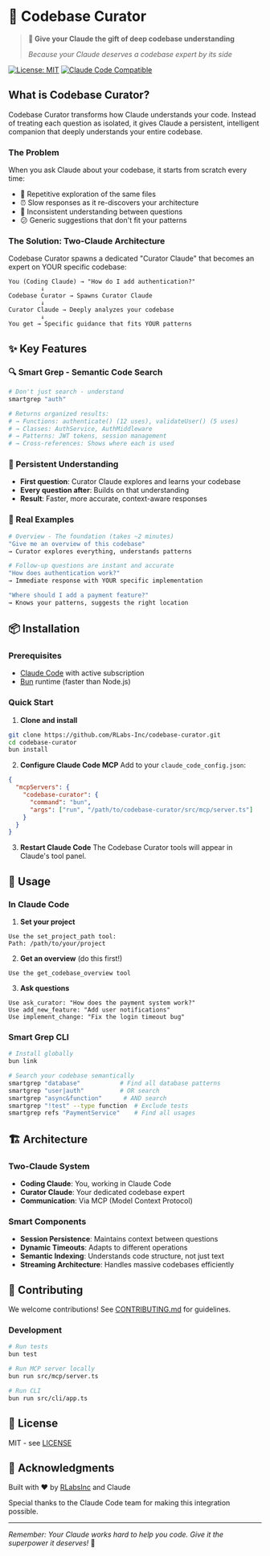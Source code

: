 # 🧠 Codebase Curator

> **🎁 Give your Claude the gift of deep codebase understanding**
>
> _Because your Claude deserves a codebase expert by its side_

[![License: MIT](https://img.shields.io/badge/License-MIT-yellow.svg)](https://opensource.org/licenses/MIT)
[![Claude Code Compatible](https://img.shields.io/badge/Claude%20Code-Compatible-blue)](https://claude.ai/code)

## What is Codebase Curator?

Codebase Curator transforms how Claude understands your code. Instead of treating each question as isolated, it gives Claude a persistent, intelligent companion that deeply understands your entire codebase.

### The Problem

When you ask Claude about your codebase, it starts from scratch every time:

- 🔄 Repetitive exploration of the same files
- ⏰ Slow responses as it re-discovers your architecture
- 🎯 Inconsistent understanding between questions
- 😕 Generic suggestions that don't fit your patterns

### The Solution: Two-Claude Architecture

Codebase Curator spawns a dedicated "Curator Claude" that becomes an expert on YOUR specific codebase:

```
You (Coding Claude) → "How do I add authentication?"
         ↓
Codebase Curator → Spawns Curator Claude
         ↓
Curator Claude → Deeply analyzes your codebase
         ↓
You get → Specific guidance that fits YOUR patterns
```

## ✨ Key Features

### 🔍 Smart Grep - Semantic Code Search

```bash
# Don't just search - understand
smartgrep "auth"

# Returns organized results:
# → Functions: authenticate() (12 uses), validateUser() (5 uses)
# → Classes: AuthService, AuthMiddleware
# → Patterns: JWT tokens, session management
# → Cross-references: Shows where each is used
```

### 🧠 Persistent Understanding

- **First question**: Curator Claude explores and learns your codebase
- **Every question after**: Builds on that understanding
- **Result**: Faster, more accurate, context-aware responses

### 🚀 Real Examples

```bash
# Overview - The foundation (takes ~2 minutes)
"Give me an overview of this codebase"
→ Curator explores everything, understands patterns

# Follow-up questions are instant and accurate
"How does authentication work?"
→ Immediate response with YOUR specific implementation

"Where should I add a payment feature?"
→ Knows your patterns, suggests the right location
```

## 📦 Installation

### Prerequisites

- [Claude Code](https://claude.ai/code) with active subscription
- [Bun](https://bun.sh) runtime (faster than Node.js)

### Quick Start

1. **Clone and install**

```bash
git clone https://github.com/RLabs-Inc/codebase-curator.git
cd codebase-curator
bun install
```

2. **Configure Claude Code MCP**
   Add to your `claude_code_config.json`:

```json
{
  "mcpServers": {
    "codebase-curator": {
      "command": "bun",
      "args": ["run", "/path/to/codebase-curator/src/mcp/server.ts"]
    }
  }
}
```

3. **Restart Claude Code**
   The Codebase Curator tools will appear in Claude's tool panel.

## 🎯 Usage

### In Claude Code

1. **Set your project**

```
Use the set_project_path tool:
Path: /path/to/your/project
```

2. **Get an overview** (do this first!)

```
Use the get_codebase_overview tool
```

3. **Ask questions**

```
Use ask_curator: "How does the payment system work?"
Use add_new_feature: "Add user notifications"
Use implement_change: "Fix the login timeout bug"
```

### Smart Grep CLI

```bash
# Install globally
bun link

# Search your codebase semantically
smartgrep "database"           # Find all database patterns
smartgrep "user|auth"          # OR search
smartgrep "async&function"      # AND search
smartgrep "!test" --type function  # Exclude tests
smartgrep refs "PaymentService"    # Find all usages
```

## 🏗️ Architecture

### Two-Claude System

- **Coding Claude**: You, working in Claude Code
- **Curator Claude**: Your dedicated codebase expert
- **Communication**: Via MCP (Model Context Protocol)

### Smart Components

- **Session Persistence**: Maintains context between questions
- **Dynamic Timeouts**: Adapts to different operations
- **Semantic Indexing**: Understands code structure, not just text
- **Streaming Architecture**: Handles massive codebases efficiently

## 🤝 Contributing

We welcome contributions! See [CONTRIBUTING.md](CONTRIBUTING.md) for guidelines.

### Development

```bash
# Run tests
bun test

# Run MCP server locally
bun run src/mcp/server.ts

# Run CLI
bun run src/cli/app.ts
```

## 📄 License

MIT - see [LICENSE](LICENSE)

## 🙏 Acknowledgments

Built with ❤️ by [RLabsInc](https://github.com/RLabs-Inc) and Claude

Special thanks to the Claude Code team for making this integration possible.

---

_Remember: Your Claude works hard to help you code. Give it the superpower it deserves!_ 🚀
